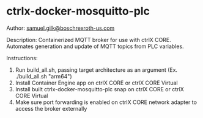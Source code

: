 # ctrlx-docker-mosquitto-plc

Author: samuel.gilk@boschrexroth-us.com

Description: Containerized MQTT broker for use with ctrlX CORE. Automates generation and update of MQTT topics from PLC variables.

Instructions:
  1. Run build_all.sh, passing target architecture as an argument (Ex. ./build_all.sh "arm64")
  2. Install Container Engine app on ctrlX CORE or ctrlX CORE Virtual
  3. Install built ctrlx-docker-mosquitto-plc snap on ctrlX CORE or ctrlX CORE Virtual
  4. Make sure port forwarding is enabled on ctrlX CORE network adapter to access the broker externally
  
  
